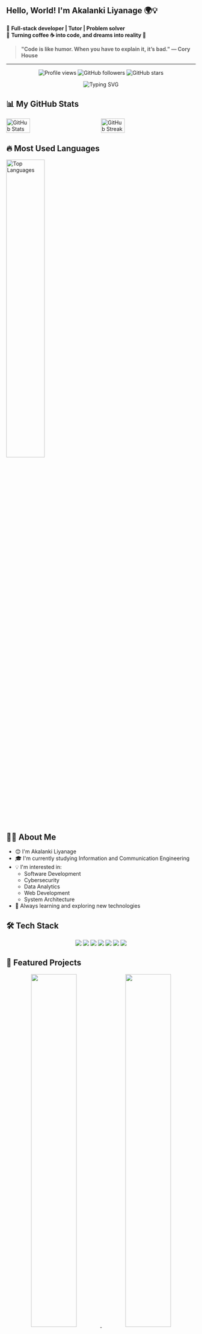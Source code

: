 ## Hello, World! I'm Akalanki Liyanage 🌍💡  

🔹 **Full-stack developer | Tutor | Problem solver**  
🔹 **Turning coffee ☕ into code, and dreams into reality 🚀**  
 

> **"Code is like humor. When you have to explain it, it’s bad." — Cory House**  

---

<p align="center">
  <img src="https://komarev.com/ghpvc/?username=akiliyanage&color=blueviolet" alt="Profile views"/>
  <img src="https://img.shields.io/github/followers/akiliyanage?style=social" alt="GitHub followers"/>
  <img src="https://img.shields.io/github/stars/akiliyanage?style=social" alt="GitHub stars"/>
</p>

<div align="center">
  <img src="https://readme-typing-svg.herokuapp.com?font=Fira+Code&pause=1000&color=7B68EE&center=true&vCenter=true&width=500&lines=🚀+Software+Developer;🔍+Undergraduate+Student;🌐+Web+Developer;💻+System+Engineer" alt="Typing SVG"/>
</div>

## 📊 My GitHub Stats

<div style="display: flex; justify-content: space-between; align-items: center;">
  <div style="flex: 1;">
    <img width="50%" src="https://github-readme-stats.vercel.app/api?username=akiliyanage&show_icons=true&theme=tokyonight&hide_border=true" alt="GitHub Stats"/>
  </div>
  <div style="flex: 1;">
    <img width="50%" src="https://github-readme-streak-stats.herokuapp.com/?user=akiliyanage&theme=tokyonight&hide_border=true" alt="GitHub Streak"/>
  </div>
</div>

## 🔥 Most Used Languages

<img width="45%" src="https://github-readme-stats.vercel.app/api/top-langs/?username=akiliyanage&layout=compact&theme=tokyonight&hide_border=true" alt="Top Languages"/>

## 👨‍💻 About Me

- 😊 I'm Akalanki Liyanage
- 🎓 I'm currently studying Information and Communication Engineering
- 💡 I'm interested in:
  - Software Development
  - Cybersecurity
  - Data Analytics
  - Web Development
  - System Architecture
- 🌱 Always learning and exploring new technologies

## 🛠️ Tech Stack

<p align="center">
  <img src="https://img.shields.io/badge/Python-14354C?style=for-the-badge&logo=python&logoColor=white"/>
  <img src="https://img.shields.io/badge/HTML5-E34F26?style=for-the-badge&logo=html5&logoColor=white"/>
  <img src="https://img.shields.io/badge/CSS3-1572B6?style=for-the-badge&logo=css3&logoColor=white"/>
  <img src="https://img.shields.io/badge/JavaScript-F7DF1E?style=for-the-badge&logo=javascript&logoColor=black"/>
  <img src="https://img.shields.io/badge/TypeScript-007ACC?style=for-the-badge&logo=typescript&logoColor=white"/>
  <img src="https://img.shields.io/badge/C%2B%2B-00599C?style=for-the-badge&logo=c%2B%2B&logoColor=white"/>
  <img src="https://img.shields.io/badge/PHP-777BB4?style=for-the-badge&logo=php&logoColor=white"/>
</p>

## 🌟 Featured Projects

<p align="center">
  <a href="https://github.com/akiliyanage/project1">
    <img width="49%" src="https://github-readme-stats.vercel.app/api/pin/?username=akiliyanage&repo=project1&theme=tokyonight&hide_border=true"/>
  </a>
  <a href="https://github.com/akiliyanage/project2">
    <img width="49%" src="https://github-readme-stats.vercel.app/api/pin/?username=akiliyanage&repo=project2&theme=tokyonight&hide_border=true"/>
  </a>
  
</p>




## 📫 Contact Me

<p align="center">
  <a href="www.linkedin.com/in/akalanki-liyanage-6a8613211" target="_blank">
    <img src="https://img.shields.io/badge/LinkedIn-0077B5?style=for-the-badge&logo=linkedin&logoColor=white"/>
  </a>
  <a href="https://twitter.com/YOUR_TWITTER" target="_blank">
    <img src="https://img.shields.io/badge/Twitter-1DA1F2?style=for-the-badge&logo=twitter&logoColor=white"/>
  </a>
  <a href="https://www.instagram.com/YOUR_INSTAGRAM](https://www.instagram.com/______feli_cienne_____/?__pwa=1#" target="_blank">
    <img src="https://img.shields.io/badge/Instagram-E4405F?style=for-the-badge&logo=instagram&logoColor=white"/>
  </a>
  <a href="kavindya0713@gmail.com">
    <img src="https://img.shields.io/badge/Email-D14836?style=for-the-badge&logo=gmail&logoColor=white"/>
  </a>
  <a href="https://github.com/akiliyanage" target="_blank">
    <img src="https://img.shields.io/badge/GitHub-181717?style=for-the-badge&logo=github&logoColor=white"/>
  </a>
</p>


---

<p align="center">
  <img src="https://raw.githubusercontent.com/trinib/trinib/snake/github-contribution-grid-snake-dark.svg" width="100%">
</p>













